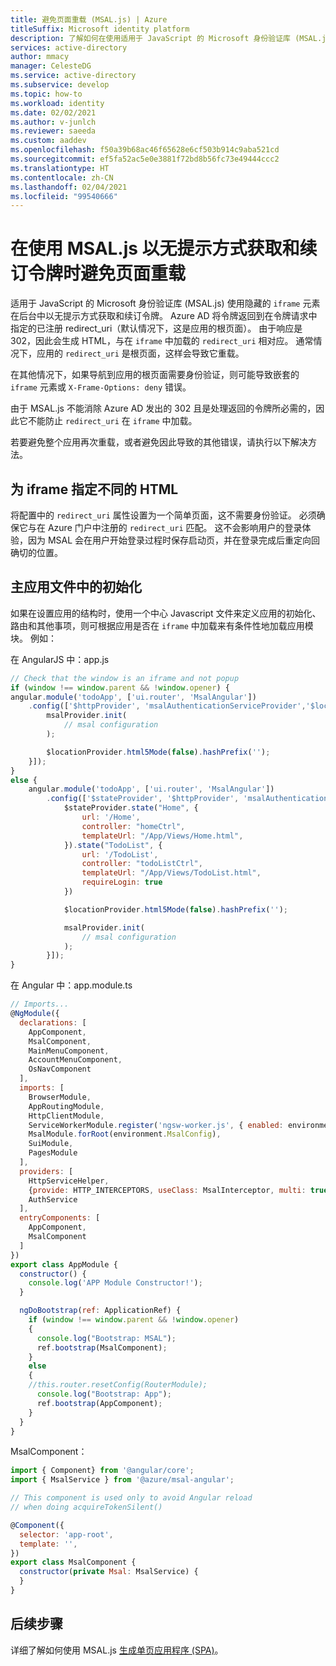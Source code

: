 ```yaml
---
title: 避免页面重载 (MSAL.js) | Azure
titleSuffix: Microsoft identity platform
description: 了解如何在使用适用于 JavaScript 的 Microsoft 身份验证库 (MSAL.js) 以无提示方式获取和续订令牌时避免页面重载。
services: active-directory
author: mmacy
manager: CelesteDG
ms.service: active-directory
ms.subservice: develop
ms.topic: how-to
ms.workload: identity
ms.date: 02/02/2021
ms.author: v-junlch
ms.reviewer: saeeda
ms.custom: aaddev
ms.openlocfilehash: f50a39b68ac46f65628e6cf503b914c9aba521cd
ms.sourcegitcommit: ef5fa52ac5e0e3881f72bd8b56fc73e49444ccc2
ms.translationtype: HT
ms.contentlocale: zh-CN
ms.lasthandoff: 02/04/2021
ms.locfileid: "99540666"
---
```

# <a name="avoid-page-reloads-when-acquiring-and-renewing-tokens-silently-using-msaljs"></a>在使用 MSAL.js 以无提示方式获取和续订令牌时避免页面重载
适用于 JavaScript 的 Microsoft 身份验证库 (MSAL.js) 使用隐藏的 `iframe` 元素在后台中以无提示方式获取和续订令牌。 Azure AD 将令牌返回到在令牌请求中指定的已注册 redirect_uri（默认情况下，这是应用的根页面）。 由于响应是 302，因此会生成 HTML，与在 `iframe` 中加载的 `redirect_uri` 相对应。 通常情况下，应用的 `redirect_uri` 是根页面，这样会导致它重载。

在其他情况下，如果导航到应用的根页面需要身份验证，则可能导致嵌套的 `iframe` 元素或 `X-Frame-Options: deny` 错误。

由于 MSAL.js 不能消除 Azure AD 发出的 302 且是处理返回的令牌所必需的，因此它不能防止 `redirect_uri` 在 `iframe` 中加载。

若要避免整个应用再次重载，或者避免因此导致的其他错误，请执行以下解决方法。

## <a name="specify-different-html-for-the-iframe"></a>为 iframe 指定不同的 HTML

将配置中的 `redirect_uri` 属性设置为一个简单页面，这不需要身份验证。 必须确保它与在 Azure 门户中注册的 `redirect_uri` 匹配。 这不会影响用户的登录体验，因为 MSAL 会在用户开始登录过程时保存启动页，并在登录完成后重定向回确切的位置。

## <a name="initialization-in-your-main-app-file"></a>主应用文件中的初始化

如果在设置应用的结构时，使用一个中心 Javascript 文件来定义应用的初始化、路由和其他事项，则可根据应用是否在 `iframe` 中加载来有条件性地加载应用模块。 例如：

在 AngularJS 中：app.js

```javascript
// Check that the window is an iframe and not popup
if (window !== window.parent && !window.opener) {
angular.module('todoApp', ['ui.router', 'MsalAngular'])
    .config(['$httpProvider', 'msalAuthenticationServiceProvider','$locationProvider', function ($httpProvider, msalProvider,$locationProvider) {
        msalProvider.init(
            // msal configuration
        );

        $locationProvider.html5Mode(false).hashPrefix('');
    }]);
}
else {
    angular.module('todoApp', ['ui.router', 'MsalAngular'])
        .config(['$stateProvider', '$httpProvider', 'msalAuthenticationServiceProvider', '$locationProvider', function ($stateProvider, $httpProvider, msalProvider, $locationProvider) {
            $stateProvider.state("Home", {
                url: '/Home',
                controller: "homeCtrl",
                templateUrl: "/App/Views/Home.html",
            }).state("TodoList", {
                url: '/TodoList',
                controller: "todoListCtrl",
                templateUrl: "/App/Views/TodoList.html",
                requireLogin: true
            })

            $locationProvider.html5Mode(false).hashPrefix('');

            msalProvider.init(
                // msal configuration
            );
        }]);
}
```

在 Angular 中：app.module.ts

```javascript
// Imports...
@NgModule({
  declarations: [
    AppComponent,
    MsalComponent,
    MainMenuComponent,
    AccountMenuComponent,
    OsNavComponent
  ],
  imports: [
    BrowserModule,
    AppRoutingModule,
    HttpClientModule,
    ServiceWorkerModule.register('ngsw-worker.js', { enabled: environment.production }),
    MsalModule.forRoot(environment.MsalConfig),
    SuiModule,
    PagesModule
  ],
  providers: [
    HttpServiceHelper,
    {provide: HTTP_INTERCEPTORS, useClass: MsalInterceptor, multi: true},
    AuthService
  ],
  entryComponents: [
    AppComponent,
    MsalComponent
  ]
})
export class AppModule {
  constructor() {
    console.log('APP Module Constructor!');
  }

  ngDoBootstrap(ref: ApplicationRef) {
    if (window !== window.parent && !window.opener)
    {
      console.log("Bootstrap: MSAL");
      ref.bootstrap(MsalComponent);
    }
    else
    {
    //this.router.resetConfig(RouterModule);
      console.log("Bootstrap: App");
      ref.bootstrap(AppComponent);
    }
  }
}
```

MsalComponent：

```javascript
import { Component} from '@angular/core';
import { MsalService } from '@azure/msal-angular';

// This component is used only to avoid Angular reload
// when doing acquireTokenSilent()

@Component({
  selector: 'app-root',
  template: '',
})
export class MsalComponent {
  constructor(private Msal: MsalService) {
  }
}
```

## <a name="next-steps"></a>后续步骤
详细了解如何使用 MSAL.js [生成单页应用程序 (SPA)](scenario-spa-overview.md)。
